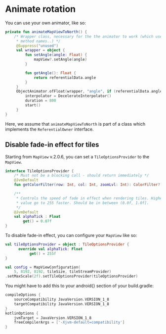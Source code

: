 # Animate rotation

You can use your own animator, like so:
```kotlin
private fun animateMapViewToNorth() {
    /* Wrapper class, necessary for the the animator to work (which uses reflection to infer
     * method names..) */
     @Suppress("unused")
     val wrapper = object {
         fun setAngle(angle: Float) {
             mapView?.setAngle(angle)
         }

         fun getAngle(): Float {
             return referentialData.angle
         }
     }
     ObjectAnimator.ofFloat(wrapper, "angle", if (referentialData.angle > 180f) 360f else 0f).apply {
         interpolator = DecelerateInterpolator()
         duration = 800
         start()
     }
}
```
Here, we assume that `animateMapViewToNorth` is part of a class which implements the `ReferentialOwner`
interface.

## Disable fade-in effect for tiles

Starting from `MapView` v.2.0.6, you can set a `TileOptionsProvider` to the `MapView`.

```kotlin
interface TileOptionsProvider {
    /* Must not be a blocking call - should return immediately */
    @JvmDefault
    fun getColorFilter(row: Int, col: Int, zoomLvl: Int): ColorFilter? = null

    /**
     * Controls the speed of fade in effect when rendering tiles. Higher values make alpha
     * value go to 255 faster. Should be in between (0.0f, 1.0f].
     */
    @JvmDefault
    val alphaTick : Float
        get() = 0.07f
}
```

To disable fade-in effect, you can configure your `MapView` like so:
```kotlin
val tileOptionsProvider = object : TileOptionsProvider {
      override val alphaTick: Float
           get() = 255f
}

val config = MapViewConfiguration(
    5, 8192, 8192, tileSize, tileStreamProvider)
.setMaxScale(2f).setTileOptionsProvider(tileOptionsProvider)
```

You might have to add this to your android{} section of your build.gradle:
```groovy
compileOptions {
    sourceCompatibility JavaVersion.VERSION_1_8
    targetCompatibility JavaVersion.VERSION_1_8
}
kotlinOptions {
    jvmTarget = JavaVersion.VERSION_1_8
    freeCompilerArgs = ['-Xjvm-default=compatibility']
}
```